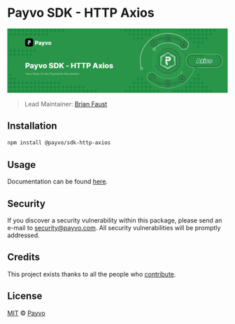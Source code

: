 # Payvo SDK - HTTP Axios

<p align="center">
    <img src="./banner.png" />
</p>

> Lead Maintainer: [Brian Faust](https://github.com/faustbrian)

## Installation

```bash
npm install @payvo/sdk-http-axios
```

## Usage

Documentation can be found [here](https://ark.dev/docs/payvo-sdk/http/axios).

## Security

If you discover a security vulnerability within this package, please send an e-mail to security@payvo.com. All security vulnerabilities will be promptly addressed.

## Credits

This project exists thanks to all the people who [contribute](../../contributors).

## License

[MIT](LICENSE) © [Payvo](https://payvo.com)
